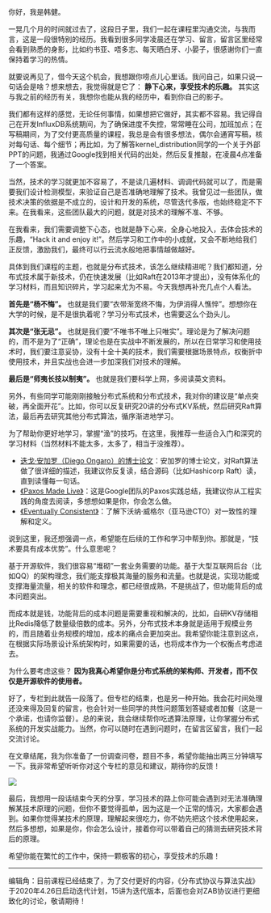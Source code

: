 你好，我是韩健。

一晃几个月的时间就过去了，这段日子里，我们一起在课程里沟通交流，与我而言，这是一段很特别的经历。我看到很多同学凌晨还在学习、留言，留言区里经常会看到熟悉的身影，比如约书亚、唔多志、每天晒白牙、小晏子，很感谢你们一直保持着学习的热情。

就要说再见了，借今天这个机会，我想跟你唠点儿心里话。我问自己，如果只说一句话会是啥？想来想去，我觉得就是它了： **静下心来，享受技术的乐趣。** 其实这与我之前的经历有关，我想你也能从我的经历中，看到你自己的影子。

我们都有这样的感觉，无论任何事情，如果想把它做好，其实都不容易。我记得自己在开发InfluxDB系统期间，为了确保进度不失控，常常睡在公司，加班加点；在写稿期间，为了交付更高质量的课程，我总是会有很多想法，偶尔会通宵写稿，核对每句话、每个细节；再比如，为了解答kernel\_distribution同学的一个关于外部PPT的问题，我通过Google找到相关代码的出处，然后反复推敲，在凌晨4点准备了一个答案。

当然，技术的学习就更加不容易了，不是读几遍材料、调调代码就可以了，而是需要我们设计检测模型，来验证自己是否准确地理解了技术。我曾见过一些团队，做技术决策的依据是不成立的，设计和开发的系统，尽管迭代多版，也始终稳定不下来。在我看来，这些团队最大的问题，就是对技术的理解不准、不够。

在我看来，我们需要调整下心态，也就是静下心来，全身心地投入，去体会技术的乐趣，“Hack it and enjoy it!”。然后学习和工作中的小成就，又会不断地给我们正反馈，激励我们，最终可以行云流水般地把事情越做越好。

具体到我们课程的主题，也就是分布式技术，该怎么继续精进呢？我们都知道，分布式技术属于新技术，仍在快速发展（比如Raft在2013年才提出），没有体系化的学习材料，而且知识碎片，学习起来尤为不易。今天我想再补充几点个人看法。

**首先是“杨不悔”。** 也就是我们要“衣带渐宽终不悔，为伊消得人憔悴”。想想你在大学的时候，是不是很执着呢？学习分布式技术，也需要这么个劲头儿。

**其次是“张无忌”。** 也就是我们要“不唯书不唯上只唯实”。理论是为了解决问题的，而不是为了“正确”，理论也是在实战中不断发展的，所以在日常学习和使用技术时，我们要注意妥协，没有十全十美的技术，我们需要根据场景特点，权衡折中使用技术，并且实战也会进一步加深我们对技术的理解。

**最后是“师夷长技以制夷”。** 也就是我们要科学上网，多阅读英文资料。

另外，有些同学可能刚刚接触分布式系统和分布式技术，我对你的建议是“单点突破，再全面开花”。比如，你可以反复研究20讲的分布式KV系统，然后研究Raft算法，最后再去研究其他分布式算法，循序渐进地学习。

为了帮助你更好地学习，掌握“渔”的技巧。在这里，我推荐一些适合入门和深究的学习材料（当然材料不能太多，太多了，相当于没推荐）。

- [迭戈·安加罗（Diego Ongaro）的博士论文](https://github.com/ongardie/dissertation#readme)：安加罗的博士论文，对Raft算法做了很详细的描述，我建议你反复读，结合源码（比如Hashicorp Raft）读，直到读懂每一句话。
- [《Paxos Made Live》](http://www.read.seas.harvard.edu/~kohler/class/08w-dsi/chandra07paxos.pdf)：这是Google团队的Paxos实践总结，我建议你从工程实践的角度去阅读，多想想如果是你，你会怎么做。
- [《Eventually Consistent》](https://www.allthingsdistributed.com/2008/12/eventually_consistent.html)：了解下沃纳·威格尔（亚马逊CTO）对一致性的理解和定义。

说到这里，我还想强调一点，希望能在后续的工作和学习中帮到你。那就是，“技术要具有成本优势”。什么意思呢？

基于开源软件，我们很容易“堆砌”一套业务需要的功能。基于大型互联网后台（比如QQ）的架构理念，我们能支撑极其海量的服务和流量。也就是说，实现功能或支撑海量流量，相关的软件和理念，都已经很成熟，不是挑战了，但功能背后的成本问题突出。

而成本就是钱，功能背后的成本问题是需要重视和解决的，比如，自研KV存储相比Redis降低了数量级倍数的成本。另外，分布式技术本身就是适用于规模业务的，而且随着业务规模的增加，成本的痛点会更加突出。我希望你能注意到这点，在根据实际场景设计系统架构时，如果需要的话，也将成本作为一个权衡点考虑进去。

为什么要考虑这些？ **因为我真心希望你是分布式系统的架构师、开发者，而不仅仅是开源软件的使用者。**

好了，专栏到此就告一段落了。但专栏的结束，也是另一种开始。我会花时间处理还没来得及回复的留言，也会针对一些同学的共性问题策划答疑或者加餐（这是一个承诺，也请你监督）。总的来说，我会继续帮你吃透算法原理，让你掌握分布式系统的开发实战能力。当然，你可以随时在遇到问题时，在留言区留言，我们一起交流讨论。

在文章结尾，我为你准备了一份调查问卷，题目不多，希望你能抽出两三分钟填写一下。我非常希望听听你对这个专栏的意见和建议，期待你的反馈！

[![](https://static001.geekbang.org/resource/image/b8/72/b8538443cdc6fff2962a5bf1f692bd72.jpg?wh=1142*801)](https://jinshuju.net/f/e470QX)

最后，我想用一段话结束今天的分享，学习技术的路上你可能会遇到对无法准确理解某技术原理的问题，但你不要觉得孤单，因为这是一个正常的情况，大家都会遇到。如果你觉得某技术的原理，理解起来很吃力，你不妨先把这个技术使用起来，然后多想想，如果是你，你会怎么设计，接着你可以带着自己的猜测去研究技术背后的原理。

希望你能在繁忙的工作中，保持一颗极客的初心，享受技术的乐趣！

* * *

编辑角：目前课程已经结束了，为了交付更好的内容，《分布式协议与算法实战》于2020年4.26日启动迭代计划，15讲为迭代版本，后面也会对ZAB协议进行更细致化的讨论，敬请期待！